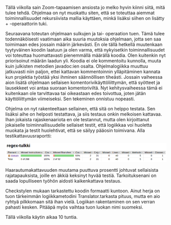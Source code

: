Tällä viikolla sain Zoom-tapaamisen ansiosta jo melko hyvin kiinni siitä, mitä tulee tehdä. Ohjelmaa on nyt muokattu siten, että se toteuttaa aiemmat toiminnallisuudet rekursiivista mallia käyttäen, minkä lisäksi siihen on lisätty + -operaattorin tuki.

Seuraavana toteutan ohjelmaan sulkujen ja tai- operaation tuen. Tämä tulee todennäköisesti vaatimaan aika suuria muutoksia ohjelmaan, jotta sen saa toimimaan edes jossain määrin järkevästi. En ole tällä hetkellä muutenkaan tyytyväinen koodin laatuun ja olen varma, että nykyisetkin toiminnallisuudet voi toteuttaa huomattavasti pienemmällä määrällä koodia. Olen kuitenkin nyt priorisoinut määrän laadun yli. Koodia ei ole kommentoitu kunnolla, muuta kuin julkisten metodien javadoc:ien osalta. Ohjelmalogiikka muuttuu jatkuvasti niin paljon, ettei kattavan kommentoinnin ylläpitäminen kannata kun projektia työstää yksi ihminen säännöllisen tiheästi. Jossain vaiheessa aion lisätä ohjelmaan sellaisen komentorivikäyttöliittymän, että syötteet ja lausekkeet voi antaa suoraan komentoriviltä. Nyt kehitysvaiheessa tämä ei kuitenkaan ole tarvittavaa tai oikeastaan edes toivottua, joten jätän käyttöliittymän viimeiseksi. Sen tekeminen onnistuu nopeasti.

Ohjelma on nyt rakenteeltaan sellainen, että sitä on helppo testata. Sen lisäksi aihe on helposti testattava, ja siis testaus onkin melkoisen kattavaa. Ihan jokaista rajaskenaariota en ole testannut, mutta olen kirjoittanut jokaiselle toiminnallisuudelle sellaiset testit, että logiikkaa voi huoletta muokata ja testit huolehtivat, että se säilyy pääosin toimivana. Alla testikattavuusraportti:

![](https://raw.githubusercontent.com/tuomoart/regex-tulkki/master/Dokumentaatio/Misc/Testikattavuus.png)

Haarautumakattavuuden muutama puuttuva prosentti johtuvat sellaisista rajatapauksista, joille en äkkiä keksinyt hyvää testiä. Tarkoituksenani on saada lopulliseen työhön aidosti kaikenkattava testaus.

Checkstylen mukaan tarkastettu koodin formaatti kuntoon. Ainut herja on tuon tärkeimmän logiikkametodini Translator.tarkasta pituus, mutta en aio ryhtyä pilkkomaan sitä ihan vielä. Logiikan rakentaminen on sen verran pahasti kesken. Pitääpä myös vaihtaa tuon luokan nimi suomeksi.

Tällä viikolla käytin aikaa 10 tuntia.

